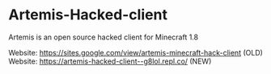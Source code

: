 # Artemis-Hacked-client
Artemis is an open source hacked client for Minecraft 1.8

Website: https://sites.google.com/view/artemis-minecraft-hack-client (OLD)
Website: https://artemis-hacked-client--g8lol.repl.co/ (NEW)
